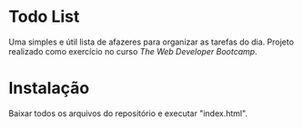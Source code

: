 # Todo List

Uma simples e útil lista de afazeres para organizar as tarefas do dia. Projeto realizado como exercício no curso <em>The Web Developer Bootcamp</em>.

# Instalação

Baixar todos os arquivos do repositório e executar "index.html".
